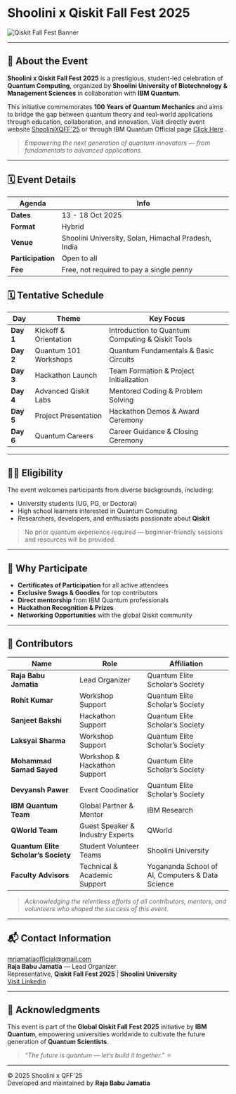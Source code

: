 #  Shoolini x Qiskit Fall Fest 2025  
 

![Qiskit Fall Fest Banner](https://scontent.fixc4-2.fna.fbcdn.net/v/t51.75761-15/505723948_18483356839071021_1017528782329611690_n.jpg?_nc_cat=101&ccb=1-7&_nc_sid=127cfc&_nc_ohc=gXBUWUZNXIsQ7kNvwFd92Nj&_nc_oc=Adkx5OoV92BvlBVLuUDwfSUkxH83cJ_9UQKrIQWuJd95P51oLj0kopKiCYLV0wPrJpo7KCaxAFdwkjidYW-fLBdw&_nc_zt=23&_nc_ht=scontent.fixc4-2.fna&_nc_gid=7tiWCtaqg77NJR9z1_gCdA&oh=00_Afdw-p6ex2Y7ml8d2c0PBQ9nyYkVWGQOxp7BpqLKcAWtmA&oe=69006B6F)

---

## 📖 About the Event  

**Shoolini x Qiskit Fall Fest 2025** is a prestigious, student-led celebration of **Quantum Computing**, organized by **Shoolini University of Biotechnology & Management Sciences** in collaboration with **IBM Quantum**.  

This initiative commemorates **100 Years of Quantum Mechanics** and aims to bridge the gap between quantum theory and real-world applications through education, collaboration, and innovation. Visit directly event website [ ShooliniXQFF'25](https://mr-jamatia.github.io/ShoolinixQiskitFallFest25/) or through IBM Quantum Official page [Click Here](https://www.ibm.com/quantum/events/fall-fest-2025) .   

> *Empowering the next generation of quantum innovators — from fundamentals to advanced applications.*

---

## 🗓️ Event Details  

| Agenda | Info|
|------|-------------|
| **Dates** | 13 - 18 Oct 2025 |
| **Format** | Hybrid |
| **Venue** | Shoolini University, Solan, Himachal Pradesh, India |
| **Participation** |  Open to all  |
| **Fee** | Free, not required to pay a single penny |


## 🗓️ Tentative Schedule  

| Day | Theme | Key Focus |
|------|-------|------------|
| **Day 1** | Kickoff & Orientation | Introduction to Quantum Computing & Qiskit Tools |
| **Day 2** | Quantum 101 Workshops | Quantum Fundamentals & Basic Circuits |
| **Day 3** | Hackathon Launch | Team Formation & Project Initialization |
| **Day 4** | Advanced Qiskit Labs | Mentored Coding & Problem Solving |
| **Day 5** | Project Presentation | Hackathon Demos & Award Ceremony |
| **Day 6** | Quantum Careers | Career Guidance & Closing Ceremony |

---


## 👩‍💻 Eligibility  

The event welcomes participants from diverse backgrounds, including:  
- University students (UG, PG, or Doctoral)  
- High school learners interested in Quantum Computing  
- Researchers, developers, and enthusiasts passionate about **Qiskit**  

> No prior quantum experience required — beginner-friendly sessions and resources will be provided.

---


## 🧩 Why Participate  

-  **Certificates of Participation** for all active attendees  
-  **Exclusive Swags & Goodies** for top contributors  
-  **Direct mentorship** from IBM Quantum professionals  
-  **Hackathon Recognition & Prizes**  
-  **Networking Opportunities** with the global Qiskit community  

---



## 👥 Contributors  

| Name | Role | Affiliation |
|------|------|-------------|
| **Raja Babu Jamatia** | Lead Organizer | Quantum Elite Scholar’s Society |
| **Rohit Kumar** | Workshop Support |  Quantum Elite Scholar’s Society |
| **Sanjeet Bakshi** | Hackathon Support  | Quantum Elite Scholar’s Society |
| **Laksyai Sharma** | Workshop Support | Quantum Elite Scholar’s Society |
| **Mohammad Samad Sayed** | Workshop & Hackathon Support | Quantum Elite Scholar’s Society|
| **Devyansh Pawer** | Event Coodinatior | Quantum Elite Scholar’s Society|
| **IBM Quantum Team** | Global Partner & Mentor | IBM Research |
| **QWorld Team** | Guest Speaker & Industry Experts | QWorld |
| **Quantum Elite Scholar’s Society** | Student Volunteer Teams | Shoolini University |
| **Faculty Advisors** | Technical & Academic Support | Yogananda School of AI, Computers & Data Science |


> *Acknowledging the relentless efforts of all contributors, mentors, and volunteers who shaped the success of this event.*

---

## 📬 Contact Information  
  
 [mrjamatiaofficial@gmail.com](mailto:mrjamatiaofficial@gmail.com)  
 **Raja Babu Jamatia** — Lead Organizer    
 Representative, **Qiskit Fall Fest 2025** | **Shoolini University** <br>
 [Visit Linkedin](https://www.linkedin.com/in/raja-babu-jamatia-521609288/)

---

## 🧠 Acknowledgments  

This event is part of the **Global Qiskit Fall Fest 2025** initiative by **IBM Quantum**, empowering universities worldwide to cultivate the future generation of **Quantum Scientists**.  

> *“The future is quantum — let’s build it together.”* ⚛️  

---

© 2025 Shoolini x QFF'25  
Developed and maintained by **Raja Babu Jamatia**
